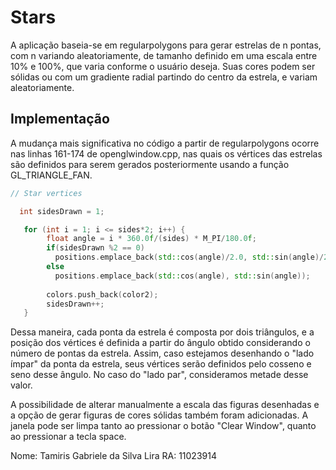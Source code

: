 # Stars

A aplicação baseia-se em regularpolygons para gerar estrelas de n pontas, com n variando aleatoriamente, de tamanho definido em uma escala entre 10% e 100%, que varia conforme o usuário deseja. Suas cores podem ser sólidas ou com um gradiente radial partindo do centro da estrela, e variam aleatoriamente.

## Implementação

A mudança mais significativa no código a partir de regularpolygons ocorre nas linhas 161-174 de openglwindow.cpp, nas quais os vértices das estrelas são definidos para serem gerados posteriormente usando a função GL_TRIANGLE_FAN.

```c++
// Star vertices

  int sidesDrawn = 1;

   for (int i = 1; i <= sides*2; i++) {
        float angle = i * 360.0f/(sides) * M_PI/180.0f;
        if(sidesDrawn %2 == 0)
          positions.emplace_back(std::cos(angle)/2.0, std::sin(angle)/2.0);
        else
          positions.emplace_back(std::cos(angle), std::sin(angle));
         
        colors.push_back(color2);
        sidesDrawn++;
   }
```

Dessa maneira, cada ponta da estrela é composta por dois triângulos, e a posição dos vértices é definida a partir do ângulo obtido considerando o número de pontas da estrela. Assim, caso estejamos desenhando o "lado ímpar" da ponta da estrela, seus vértices serão definidos pelo cosseno e seno desse ângulo. No caso do "lado par", consideramos metade desse valor. 

A possibilidade de alterar manualmente a escala das figuras desenhadas e a opção de gerar figuras de cores sólidas também foram adicionadas. A janela pode ser limpa tanto ao pressionar o botão "Clear Window", quanto ao pressionar a tecla space.

Nome: Tamiris Gabriele da Silva Lira
RA: 11023914
